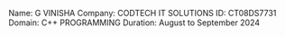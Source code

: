 Name: G VINISHA
Company: CODTECH IT SOLUTIONS
ID: CT08DS7731
Domain: C++ PROGRAMMING
Duration: August to September 2024



